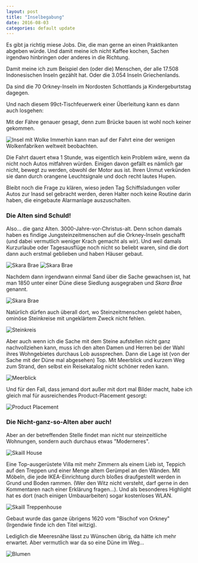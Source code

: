 ```yaml
---
layout: post
title: "Inselbegabung"
date: 2016-08-03
categories: default update
---
```


Es gibt ja richtig miese Jobs. Die, die man gerne an einen Praktikanten abgeben würde.
Und damit meine ich nicht Kaffee kochen, Sachen irgendwo hinbringen oder anderes in die Richtung.

Damit meine ich zum Beispiel den (oder die) Menschen, der alle 17.508 Indonesischen Inseln gezählt hat. Oder die 3.054 Inseln Griechenlands.

Da sind die 70 Orkney-Inseln im Nordosten Schottlands ja Kindergeburtstag dagegen.

Und nach diesem 99ct-Tischfeuerwerk einer Überleitung kann es dann auch losgehen:

Mit der Fähre genauer gesagt, denn zum Brücke bauen ist wohl noch keiner gekommen.

![Insel mit Wolke](/assets/20160803/_DSC1426.jpg)
Immerhin kann man auf der Fahrt eine der wenigen Wolkenfabriken weltweit beobachten.

Die Fahrt dauert etwa 1 Stunde, was eigentlich kein Problem wäre, wenn da nicht noch Autos mitfahren würden. Einigen davon gefällt es nämlich gar nicht, bewegt zu werden, obwohl der Motor aus ist. Ihren Unmut verkünden sie dann durch orangene Leuchtsignale und doch recht lautes Hupen.

Bleibt noch die Frage zu klären, wieso jeden Tag Schiffsladungen voller Autos zur Inasd sel gebracht werden, deren Halter noch keine Routine darin haben, die eingebaute Alarmanlage auszuschalten.


### Die Alten sind Schuld!

Also... die ganz Alten. 3000-Jahre-vor-Christus-alt. Denn schon damals haben es findige Jungsteinzeitmenschen auf die Orkney-Inseln geschafft (und dabei vermutlich weniger Krach gemacht als wir).
Und weil damals Kurzurlaube oder Tagesausflüge noch nicht so beliebt waren, sind die dort dann auch erstmal geblieben und haben Häuser gebaut.

![Skara Brae](/assets/20160803/_DSC1471.jpg)
![Skara Brae](/assets/20160803/_DSC1478.jpg)

Nachdem dann irgendwann einmal Sand über die Sache gewachsen ist, hat man 1850 unter einer Düne diese Siedlung ausgegraben und _Skara Brae_ genannt.

![Skara Brae](/assets/20160803/_DSC1477.jpg)



Natürlich dürfen auch überall dort, wo Steinzeitmenschen gelebt haben, ominöse Steinkreise mit ungeklärtem Zweck nicht fehlen.

![Steinkreis](/assets/20160803/_DSC1445.jpg)

Aber auch wenn ich die Sache mit dem Steine aufstellen nicht ganz nachvollziehen kann, muss ich den alten Damen und Herren bei der Wahl ihres Wohngebietes durchaus Lob aussprechen. Dann die Lage ist (von der Sache mit der Düne mal abgesehen) Top. Mit Meerblick und kurzem Weg zum Strand, den selbst ein Reisekatalog nicht schöner reden kann.

![Meerblick](/assets/20160803/_DSC1482.jpg)

Und für den Fall, dass jemand dort außer mit dort mal Bilder macht, habe ich gleich mal für ausreichendes Product-Placement gesorgt:

![Product Placement](/assets/20160803/_DSC1494.jpg)


### Die Nicht-ganz-so-Alten aber auch!

Aber an der betreffenden Stelle findet man nicht nur steinzeitliche Wohnungen, sondern auch durchaus etwas "Moderneres". 

![Skaill House](/assets/20160803/_DSC1497.jpg)

Eine Top-ausgerüstete Villa mit mehr Zimmern als einem Lieb ist, Teppich auf den Treppen und einer Menge altem Gerümpel an den Wänden. Mit Möbeln, die jede IKEA-Einrichtung durch bloßes draufgestellt werden in Grund und Boden rammen. (Wer den Witz nicht versteht, darf gerne in den Kommentaren nach einer Erklärung fragen...). Und als besonderes Highlight hat es dort (nach einigen Umbauarbeiten) sogar kostenloses WLAN.

![Skaill Treppenhouse](/assets/20160803/_DSC1502.jpg)

Gebaut wurde das ganze übrigens 1620 vom "Bischof von Orkney" (Irgendwie finde ich den Titel witzig).


Lediglich die Meeresnähe lässt zu Wünschen übrig, da hätte ich mehr erwartet. Aber vermutlich war da so eine Düne im Weg...

![Blumen](/assets/20160803/_DSC1499.jpg)

